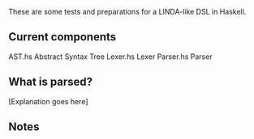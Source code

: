 These are some tests and preparations for a LINDA-like DSL in Haskell.

Current components
--------------

AST.hs		Abstract Syntax Tree
Lexer.hs	Lexer
Parser.hs	Parser

What is parsed?
------------

[Explanation goes here]

Notes
-----

